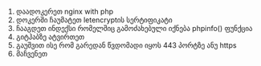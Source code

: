 1. დაადოკერეთ nginx with php
2. დოკერში ჩაუმატეთ letencryptის სერტიფიკატი
2. ჩააგდეთ ინდექსი რომელშიც გამოძახებული იქნება phpinfo() ფუნქცია
3. გიტჰაბზე ატვირთეთ 
4. გაუშვით ისე რომ გარედან წვდომადი იყოს 443 პორტზე ანუ https
5. მაჩვენეთ
